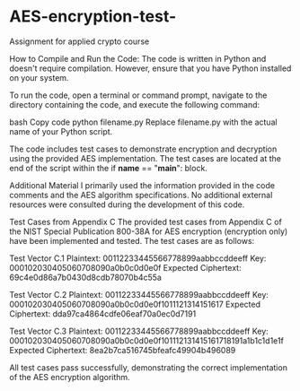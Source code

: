# AES-encryption-test-
Assignment for applied crypto course



How to Compile and Run the Code:
The code is written in Python and doesn't require compilation. However, ensure that you have Python installed on your system.

To run the code, open a terminal or command prompt, navigate to the directory containing the code, and execute the following command:

bash
Copy code
python filename.py
Replace filename.py with the actual name of your Python script.

The code includes test cases to demonstrate encryption and decryption using the provided AES implementation. The test cases are located at the end of the script within the if __name__ == "__main__": block.

Additional Material
I primarily used the information provided in the code comments and the AES algorithm specifications. No additional external resources were consulted during the development of this code.

Test Cases from Appendix C
The provided test cases from Appendix C of the NIST Special Publication 800-38A for AES encryption (encryption only) have been implemented and tested. The test cases are as follows:

Test Vector C.1
Plaintext: 00112233445566778899aabbccddeeff
Key: 000102030405060708090a0b0c0d0e0f
Expected Ciphertext: 69c4e0d86a7b0430d8cdb78070b4c55a


Test Vector C.2
Plaintext: 00112233445566778899aabbccddeeff
Key: 000102030405060708090a0b0c0d0e0f1011121314151617
Expected Ciphertext: dda97ca4864cdfe06eaf70a0ec0d7191


Test Vector C.3
Plaintext: 00112233445566778899aabbccddeeff
Key: 000102030405060708090a0b0c0d0e0f101112131415161718191a1b1c1d1e1f
Expected Ciphertext: 8ea2b7ca516745bfeafc49904b496089

All test cases pass successfully, demonstrating the correct implementation of the AES encryption algorithm.